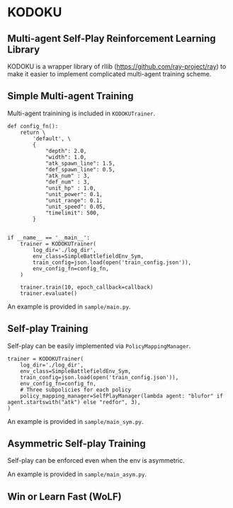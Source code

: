 # KODOKU
## Multi-agent Self-Play Reinforcement Learning Library
KODOKU is a wrapper library of rllib (https://github.com/ray-project/ray) to make it easier to implement complicated multi-agent training scheme.

## Simple Multi-agent Training
Multi-agent trainining is included in ```KODOKUTrainer```.

```
def config_fn():
	return \
		'default', \
		{
			"depth": 2.0,
			"width": 1.0,
			"atk_spawn_line": 1.5,
			"def_spawn_line": 0.5,
			"atk_num" : 3,
			"def_num" : 3,
			"unit_hp" : 1.0,
			"unit_power": 0.1,
			"unit_range": 0.1,
			"unit_speed": 0.05,
			"timelimit": 500,
		}


if __name__ == '__main__':
	trainer = KODOKUTrainer(
		log_dir='./log_dir', 
		env_class=SimpleBattlefieldEnv_Sym,
		train_config=json.load(open('train_config.json')),
		env_config_fn=config_fn,
	)

	trainer.train(10, epoch_callback=callback)
	trainer.evaluate()
```

An example is provided in ```sample/main.py```.

## Self-play Training
Self-play can be easily implemented via ```PolicyMappingManager```.

```
trainer = KODOKUTrainer(
	log_dir='./log_dir', 
	env_class=SimpleBattlefieldEnv_Sym,
	train_config=json.load(open('train_config.json')),
	env_config_fn=config_fn,
	# Three subpolicies for each policy
	policy_mapping_manager=SelfPlayManager(lambda agent: "blufor" if agent.startswith("atk") else "redfor", 3),
)
```

An example is provided in ```sample/main_sym.py```.

## Asymmetric Self-play Training
Self-play can be enforced even when the env is asymmetric.

An example is provided in ```sample/main_asym.py```.

## Win or Learn Fast (WoLF)

